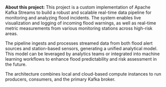 **About this project:**
This project is a custom implementation of Apache Kafka Streams to build a robust and scalable real-time data pipeline for monitoring and analyzing flood incidents. The system enables live visualization and logging of incoming flood warnings, as well as real-time metric measurements from various monitoring stations across high-risk areas.

The pipeline ingests and processes streamed data from both flood alert sources and station-based sensors, generating a unified analytical model. This model can be leveraged by analytics teams or integrated into machine learning workflows to enhance flood predictability and risk assessment in the future.

The architecture combines local and cloud-based compute instances to run producers, consumers, and the primary Kafka broker.
